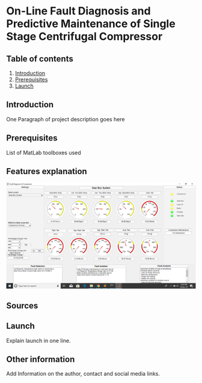 # On-Line Fault Diagnosis and Predictive Maintenance of Single Stage Centrifugal Compressor

## Table of contents

1. [Introduction](#Introduction)
2. [Prerequisites](#Prerequisites)
3. [Launch](#Launch)

## Introduction

One Paragraph of project description goes here

## Prerequisites

List of MatLab toolboxes used

## Features explanation

![Screen shot of project GUI](./images/FDMP1.png)

## Sources

## Launch

Explain launch in one line.

## Other information	

Add Information on the author, contact and social media links.